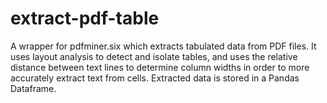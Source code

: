 # extract-pdf-table

A wrapper for pdfminer.six which extracts tabulated data from PDF files. It uses layout analysis to detect and isolate tables, and uses the relative distance between text lines to determine column widths in order to more accurately extract text from cells. Extracted data is stored in a Pandas Dataframe.
